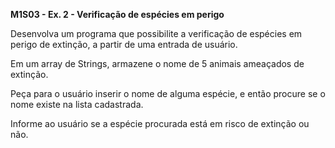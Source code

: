 **M1S03 - Ex. 2 - Verificação de espécies em perigo**

Desenvolva um programa que possibilite a verificação de espécies em perigo de extinção, a partir de uma entrada de usuário.

Em um array de Strings, armazene o nome de 5 animais ameaçados de extinção.

Peça para o usuário inserir o nome de alguma espécie, e então procure se o nome existe na lista cadastrada.

Informe ao usuário se a espécie procurada está em risco de extinção ou não.